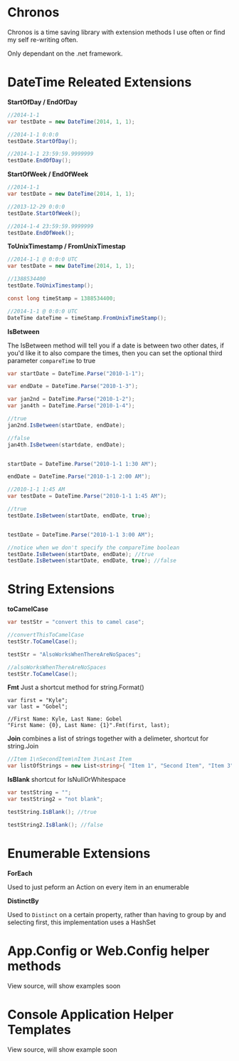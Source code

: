 Chronos
=======

Chronos is a time saving library with extension methods I use often or find my self re-writing often.

Only dependant on the .net framework.


DateTime Releated Extensions 
===========================

**StartOfDay / EndOfDay**
```cs
//2014-1-1
var testDate = new DateTime(2014, 1, 1);

//2014-1-1 0:0:0
testDate.StartOfDay();

//2014-1-1 23:59:59.9999999
testDate.EndOfDay();
```

**StartOfWeek / EndOfWeek**
```cs
//2014-1-1
var testDate = new DateTime(2014, 1, 1);

//2013-12-29 0:0:0
testDate.StartOfWeek();

//2014-1-4 23:59:59.9999999
testDate.EndOfWeek();
```

**ToUnixTimestamp / FromUnixTimestap**

```cs
//2014-1-1 @ 0:0:0 UTC
var testDate = new DateTime(2014, 1, 1);

//1388534400
testDate.ToUnixTimestamp();

const long timeStamp = 1388534400;

//2014-1-1 @ 0:0:0 UTC
DateTime dateTime = timeStamp.FromUnixTimeStamp();
```

**IsBetween**

The IsBetween method will tell you if a date is between two other dates, if you'd like it to also compare the times, then you can set the optional third parameter ``compareTime`` to true
```cs
var startDate = DateTime.Parse("2010-1-1");

var endDate = DateTime.Parse("2010-1-3");

var jan2nd = DateTime.Parse("2010-1-2");
var jan4th = DateTime.Parse("2010-1-4");

//true
jan2nd.IsBetween(startDate, endDate);

//false
jan4th.IsBetween(startdate, endDate);


startDate = DateTime.Parse("2010-1-1 1:30 AM");

endDate = DateTime.Parse("2010-1-1 2:00 AM");

//2010-1-1 1:45 AM
var testDate = DateTime.Parse("2010-1-1 1:45 AM");

//true
testDate.IsBetween(startDate, endDate, true);


testDate = DateTime.Parse("2010-1-1 3:00 AM");

//notice when we don't specify the compareTime boolean
testDate.IsBetween(startDate, endDate); //true
testDate.IsBetween(startDate, endDate, true); //false
```


String Extensions
=================

**toCamelCase**
```cs
var testStr = "convert this to camel case";

//convertThisToCamelCase
testStr.ToCamelCase();

testStr = "AlsoWorksWhenThereAreNoSpaces";

//alsoWorksWhenThereAreNoSpaces
testStr.ToCamelCase();
```

**Fmt**
Just a shortcut method for string.Format()

```
var first = "Kyle";
var last = "Gobel";

//First Name: Kyle, Last Name: Gobel
"First Name: {0}, Last Name: {1}".Fmt(first, last);
```

**Join**
combines a list of strings together with a delimeter, shortcut for string.Join

```cs
//Item 1\nSecondItem\nItem 3\nLast Item
var listOfStrings = new List<string>{ "Item 1", "Second Item", "Item 3", "Last Item" }.Join("\n");

```

**IsBlank**
shortcut for IsNullOrWhitespace

```cs
var testString = "";
var testString2 = "not blank";

testString.IsBlank(); //true

testString2.IsBlank(); //false
```

Enumerable Extensions
===========================

**ForEach**

Used to just peform an Action on every item in an enumerable

**DistinctBy**

Used to ``Distinct`` on a certain property, rather than having to group by and selecting first,
this implementation uses a HashSet


App.Config or Web.Config helper methods
==========================
View source, will show examples soon

Console Application Helper Templates
==========================
View source, will show example soon


